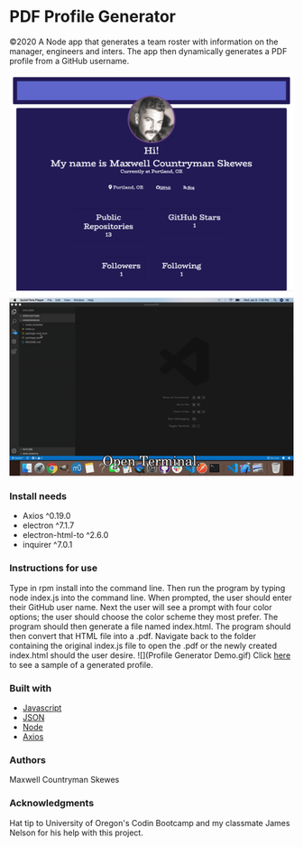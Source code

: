 # PDF Profile Generator
©2020
A Node app that generates a team roster with information on the manager, engineers and inters. The app then dynamically generates a PDF profile from a GitHub username.

![Alt text](./readmePDFprofile.png?raw=true "AppImage")
![Alt text](./profileGeneratorDemo.gif?raw=true "AppImage")

### Install needs
* Axios ^0.19.0
* electron ^7.1.7
* electron-html-to ^2.6.0
* inquirer ^7.0.1

### Instructions for use
Type in rpm install into the command line.
Then run the program by typing node index.js into the command line.
When prompted, the user should enter their GitHub user name.
Next the user will see a prompt with four color options; the user should choose the color scheme they most prefer.
The program should then generate a file named index.html.
The program should then convert that HTML file into a .pdf.
Navigate back to the folder containing the original index.js file to open the .pdf or the newly created index.html should the user desire.
![](Profile Generator Demo.gif)
Click [here](https://maxskewes.github.io/PDF-Profile-Generator/) to see a sample of a generated profile.

### Built with
* [Javascript](https://www.javascript.com)
* [JSON](https://www.json.org)
* [Node](https://nodejs.org)
* [Axios](https://www.axios.com)

### Authors
Maxwell Countryman Skewes

### Acknowledgments
Hat tip to University of Oregon's Codin Bootcamp and my classmate James Nelson for his help with this project.

